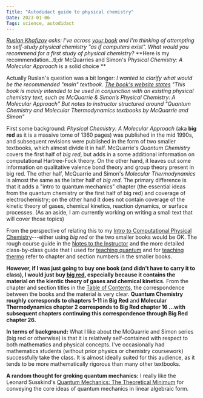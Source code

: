 ```yaml
---
Title: "Autodidact guide to physical chemistry"
Date: 2023-01-06
Tags: science, autodidact
---
```


*[Ruslan Khafizov](https://www.linkedin.com/in/ruslankhafizov/) asks:  I've across [your book](
https://uscibooks.aip.org/books/introduction-to-computational-physical-chemistry/)
and I'm thinking of attempting to self-study physical chemistry "as if computers exist". What would you recommend for a first study of physical chemistry?*  **Here is my recommendation...tl;dr McQuarries and Simon's *Physical Chemistry: A Molecular Approach* is a solid choice **

Actually Ruslan's question was a bit longer:  *I wanted to clarify what would be the recommended "main" textbook.
[The book's website states](https://uscibooks.aip.org/books/introduction-to-computational-physical-chemistry/) "This book is mainly intended to be used in conjunction with an existing physical chemistry text, such as McQuarrie & Simon’s Physical Chemistry: A Molecular Approach"
But notes to instructor structured around "Quantum
Chemistry and Molecular Thermodynamics textbooks by McQuarrie and Simon"*

First some background:  *Physical Chemistry: A Molecular Approach* (aka **big red** as it is a massive tome of 1360 pages) was published in the mid 1990s, and subsequent revisions were published in the form of two smaller textbooks, which almost divide it in half.  McQuarrie's *Quantum Chemistry* covers the first half of *big red*, but adds in a some additional information on computational Hartree-Fock theory.  On the other hand, it leaves out some information on qualitative valence bond theory and group theory present in big red.
The other half, McQuarrie and Simon's *Molecular Thermodynamics* is almost the same as the latter half of *big red*.  The primary difference is that it adds a  "intro to quantum mechanics" chapter (the essential ideas from the quantum chemistry or the first half of big red) and coverage of electrochemistry; on the other hand it does not contain coverage of the kinetic theory of gases, chemical kinetics, reaction dynamics, or surface processes. (As an aside, I am currently working on writing a small text that will cover those topics)

From the perspective of relating this to my [Intro to Computational Physical Chemistry](https://uscibooks.aip.org/books/introduction-to-computational-physical-chemistry/)---either using *big red* or the two smaller books would be OK.  The rough course guide in the [Notes to the Instructor](https://uscibooks.aip.org/wp-content/uploads/Schrier_websiteFM.pdf) and the more detailed class-by-class guide that I used for [teaching quantum](https://uscibooks.aip.org/wp-content/uploads/Quantum-Syllabus-3day.pdf) and for [teaching thermo](https://uscibooks.aip.org/wp-content/uploads/Thermo-Syllabus-3day.pdf) refer to chapter and section numbers in the smaller books.  

**However, if I was just going to buy one book (and didn't have to carry it to class), I would just buy [big red](https://uscibooks.aip.org/books/physical-chemistry-a-molecular-approach/), especially because it contains the material on the kientic theory of gases and chemical kinetics.** From the chapter and section titles in the [Table of Contents](https://uscibooks.aip.org/books/physical-chemistry-a-molecular-approach/), the correspondence between the books and the material is very clear.  **Quantum Chemistry roughly corresponds to chapters 1-11 in Big Red** and  **Molecular Thermodynamics chapter 2 corresponds to Big Red chapter 16 ...with subsequent chapters continuing this correspondence through Big Red chapter 26.**

**In terms of background:**  What I like about the McQuarrie and Simon series (big red or otherwise) is that it is relatively self-contained with respect to both mathematics and physical concepts.  I've occasionally had mathematics students (without prior physics or chemistry coursework) successfully take the class.  It is almost ideally suited for this audience, as it tends to be more mathematically rigorous than many other textbooks.

**A random thought for groking quantum mechanics:** I really like the Leonard Susskind's [Quantum Mechanics: The Theoretical Minimum](https://amzn.to/3ILo32T) for conveying the core ideas of quantum mechanics in linear algebraic form.  




